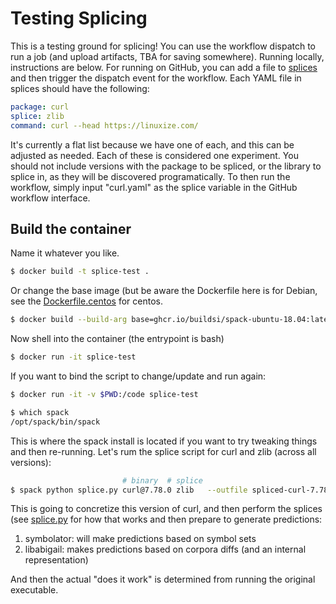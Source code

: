# Testing Splicing

This is a testing ground for splicing! You can use the workflow dispatch to run
a job (and upload artifacts, TBA for saving somewhere). Running locally, instructions are below.
For running on GitHub, you can add a file to [splices](splices) and then trigger the dispatch
event for the workflow. Each YAML file in splices should have the following:

```yaml
package: curl
splice: zlib
command: curl --head https://linuxize.com/
```

It's currently a flat list because we have one of each, and this can be adjusted as needed.
Each of these is considered one experiment. You should not include versions with the package
to be spliced, or the library to splice in, as they will be discovered programatically.
To then run the workflow, simply input "curl.yaml" as the splice variable in the GitHub
workflow interface.

## Build the container

Name it whatever you like.

```bash
$ docker build -t splice-test .
```

Or change the base image (but be aware the Dockerfile here is for Debian, see the [Dockerfile.centos](Dockerfile.centos)
for centos.

```bash
$ docker build --build-arg base=ghcr.io/buildsi/spack-ubuntu-18.04:latest splice-test .
```

Now shell into the container (the entrypoint is bash)

```bash
$ docker run -it splice-test
```

If you want to bind the script to change/update and run again:

```bash
$ docker run -it -v $PWD:/code splice-test
```

```bash
$ which spack
/opt/spack/bin/spack
```

This is where the spack install is located if you want to try tweaking things and then re-running.
Let's rum the splice script for curl and zlib (across all versions):

```bash
                         # binary  # splice                                  # command
$ spack python splice.py curl@7.78.0 zlib   --outfile spliced-curl-7.78.json curl --head https://linuxize.com/
```

This is going to concretize this version of curl, and then perform the splices (see [splice.py](splice.py) for how that works
and then prepare to generate predictions:

1. symbolator: will make predictions based on symbol sets
2. libabigail: makes predictions based on corpora diffs (and an internal representation)

And then the actual "does it work" is determined from running the original executable.
